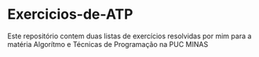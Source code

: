 # Exercicios-de-ATP

Este repositório contem duas listas de exercícios resolvidas por mim para a matéria Algorítmo e Técnicas de Programação na PUC MINAS
